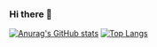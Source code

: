 ### Hi there 👋

[![Anurag's GitHub stats](https://github-readme-stats.vercel.app/api?username=victor11555&show_icons=true&theme=dark)](https://github.com/anuraghazra/github-readme-stats)   [![Top Langs](https://github-readme-stats.vercel.app/api/top-langs/?username=victor11555&show_icons=true&theme=dark&layout=compact)](https://github.com/anuraghazra/github-readme-stats)

